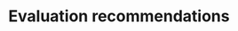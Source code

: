 ---
title: 'Evaluation recommendations'
field: 'is.evaluation.recommendations'
slug: 'impact-evaluation-recommendations'
description: 'Recommendations from an evaluative study'
required: False
module: 'Impact'
cluster: 'Impact'
policy: 'Free value. Repeat values.'
layout: 'home'
---